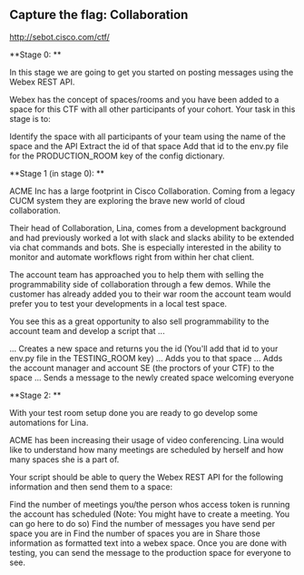## Capture the flag: Collaboration

http://sebot.cisco.com/ctf/

**Stage 0: **

In this stage we are going to get you started on posting messages using the Webex REST API.

Webex has the concept of spaces/rooms and you have been added to a space for this CTF with all other participants of your cohort. Your task in this stage is to:

Identify the space with all participants of your team using the name of the space and the API
Extract the id of that space
Add that id to the env.py file for the PRODUCTION_ROOM key of the config dictionary.


**Stage 1 (in stage 0): **

ACME Inc has a large footprint in Cisco Collaboration. Coming from a legacy CUCM system they are exploring the brave new world of cloud collaboration.

Their head of Collaboration, Lina, comes from a development background and had previously worked a lot with slack and slacks ability to be extended via chat commands and bots. She is especially interested in the ability to monitor and automate workflows right from within her chat client.

The account team has approached you to help them with selling the programmability side of collaboration through a few demos. While the customer has already added you to their war room the account team would prefer you to test your developments in a local test space.

You see this as a great opportunity to also sell programmability to the account team and develop a script that ...

... Creates a new space and returns you the id (You'll add that id to your env.py file in the TESTING_ROOM key)
... Adds you to that space
... Adds the account manager and account SE (the proctors of your CTF) to the space
... Sends a message to the newly created space welcoming everyone


**Stage 2: **

With your test room setup done you are ready to go develop some automations for Lina.

ACME has been increasing their usage of video conferencing. Lina would like to understand how many meetings are scheduled by herself and how many spaces she is a part of.

Your script should be able to query the Webex REST API for the following information and then send them to a space:

Find the number of meetings you/the person whos access token is running the account has scheduled (Note: You might have to create a meeting. You can go here to do so)
Find the number of messages you have send per space you are in
Find the number of spaces you are in
Share those information as formatted text into a webex space.
Once you are done with testing, you can send the message to the production space for everyone to see.
